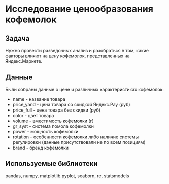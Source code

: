 # Исследование ценообразования кофемолок 
## Задача
Нужно провести разведочных анализ и разобраться в том, какие факторы влияют на цену кофемолок, представленных на Яндекс.Маркете. 
## Данные 
Были собраны данные о цене и различных характеристиках кофемолок: 
* name - название товара 
* price_yand - цена товара со скидкой Яндекс.Pay (руб)
* price_full - цена товара без скидки (руб)
* color - цвет товара 
* volume - вместимость кофемолки (г)
* gr_syst - система помола кофемолки
* power - мощность кофемолки 
* rotation - особенности кофемолки либо наличие системы регулировки (данные присутствовали не по всем позициям)
* brand - бренд кофемолки 
## Используемые библиотеки 
pandas, numpy, matplotlib.pyplot, seaborn, re, statsmodels
